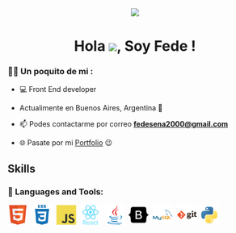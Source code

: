 
<div id="header" align="center">
    <img src="https://media.giphy.com/media/MGdfeiKtEiEPS/giphy.gif" width="200" />
    <h1 align="center">Hola <img src="https://user-images.githubusercontent.com/80367782/226494194-da4a4909-636c-476d-a11c-413715000705.gif" width="60" />, Soy Fede !</h1>
  
</div>


### 👨‍💻 Un poquito de mi :

- 💻 Front End developer

- Actualimente en Buenos Aires, Argentina 📍

- 📫 Podes contactarme por correo **fedesena2000@gmail.com**

- 🌐 Pasate por mi [Portfolio](https://fedevs.netlify.app/) 😉


## Skills

<div align="left">
    <h3>🔨 Languages and Tools:</h3>
    <div>
        <img src="https://github.com/devicons/devicon/blob/master/icons/html5/html5-original.svg" title="HTML5" alt="HTML" width="40" height="40"/>&nbsp;
        <img src="https://github.com/devicons/devicon/blob/master/icons/css3/css3-plain-wordmark.svg"  title="CSS3" alt="CSS" width="40" height="40"/>&nbsp;
        <img src="https://github.com/devicons/devicon/blob/master/icons/javascript/javascript-original.svg" title="JavaScript" alt="JavaScript" width="40" height="40"/>&nbsp;
        <img src="https://github.com/devicons/devicon/blob/master/icons/react/react-original-wordmark.svg" title="React" alt="React" width="40" height="40"/>&nbsp;
        <img src="https://github.com/devicons/devicon/blob/master/icons/java/java-original.svg"  title="CSS3" alt="CSS" width="40" height="40"/>&nbsp;
        <img src="https://github.com/devicons/devicon/blob/master/icons/bootstrap/bootstrap-plain.svg" title="Bootstrap" alt="Bootstrap" width="40" height="40"/>&nbsp;
        <img src="https://github.com/devicons/devicon/blob/master/icons/mysql/mysql-original-wordmark.svg" title="MySQL"  alt="MySQL" width="40" height="40"/>&nbsp;
        <img src="https://github.com/devicons/devicon/blob/master/icons/git/git-original-wordmark.svg" title="Git" **alt="Git" width="40" height="40"/>
        <img src="https://github.com/devicons/devicon/blob/master/icons/python/python-original.svg" title="Python" **alt="Git" width="40" height="40"/>
      </div>
</div>
